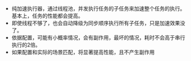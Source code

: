  * 纯加速执行器，通过线程池，并发执行任务的子任务来加速整个任务的执行。基本上，任务的性能都会提高。<br>
 * 即使线程不够了，也会自动降级为同步顺序执行所有子任务，只是加速效果没了。<br>
 * 依据配置，可能有小概率情况，会有副作用，最坏的情况，耗时不会高于串行执行的2倍。<br>
 * 如果配置和实际的场景匹配，将显著提高性能，且不产生副作用<br>
